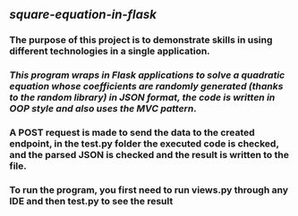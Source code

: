 ## **_square-equation-in-flask_**
### The purpose of this project is to demonstrate skills in using different technologies in a single application. 
### ***This program wraps in Flask applications to solve a quadratic equation whose coefficients are randomly generated (thanks to the random library) in JSON format, the code is written in OOP style and also uses the MVC pattern***. 
### A POST request is made to send the data to the created endpoint, in the test.py folder the executed code is checked, and the parsed JSON is checked and the result is written to the file. 
### To run the program, you first need to run views.py through any IDE and then test.py to see the result 
